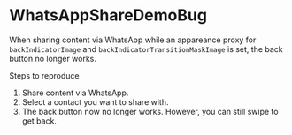 # WhatsAppShareDemoBug

When sharing content via WhatsApp while an appareance proxy for `backIndicatorImage` and `backIndicatorTransitionMaskImage` is set, the back button no longer works.

Steps to reproduce
  1. Share content via WhatsApp.
  2. Select a contact you want to share with.
  3. The back button now no longer works. However, you can still swipe to get back.
